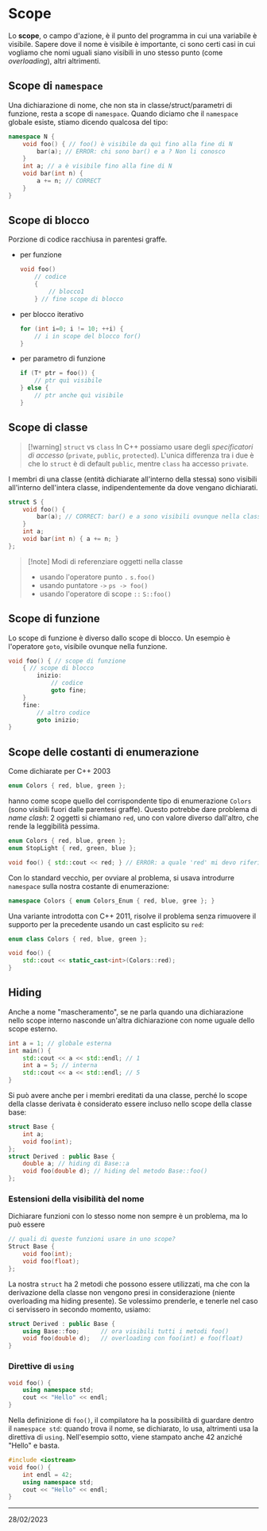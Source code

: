 ```toc
```
# Scope
Lo **scope**, o campo d'azione, è il punto del programma in cui una variabile è visibile.
Sapere dove il nome è visibile è importante, ci sono certi casi in cui vogliamo che nomi uguali siano visibili in uno stesso punto (come *overloading*), altri altrimenti.
## Scope di `namespace`
Una dichiarazione di nome, che non sta in classe/struct/parametri di funzione, resta a scope di `namespace`. Quando diciamo che il `namespace` globale esiste, stiamo dicendo qualcosa del tipo:
```cpp
namespace N {
	void foo() { // foo() è visibile da quì fino alla fine di N
		bar(a); // ERROR: chi sono bar() e a ? Non li conosco
	}
	int a; // a è visibile fino alla fine di N
	void bar(int n) {
		a += n; // CORRECT
	}
}
```
## Scope di blocco
Porzione di codice racchiusa in parentesi graffe.
- per funzione
	```cpp
	void foo() 
		// codice
		{
			// blocco1
		} // fine scope di blocco
	```
- per blocco iterativo
	```cpp
	for (int i=0; i != 10; ++i) {
		// i in scope del blocco for()
	}
	```
- per parametro di funzione
  ```cpp
  if (T* ptr = foo()) {
	  // ptr quì visibile
  } else {
	  // ptr anche quì visibile
  }
  ```
## Scope di classe
> [!warning] `struct` vs `class`
> In C++ possiamo usare degli *specificatori di accesso* (`private`, `public`, `protected`). L'unica differenza tra i due è che lo `struct` è di default `public`, mentre `class` ha accesso `private`.

I membri di una classe (entità dichiarate all'interno della stessa) sono visibili all'interno dell'intera classe, indipendentemente da dove vengano dichiarati.
```cpp
struct S {
	void foo() {
		bar(a); // CORRECT: bar() e a sono visibili ovunque nella classe
	}
	int a;
	void bar(int n) { a += n; }
};
```

> [!note] Modi di referenziare oggetti nella classe
> - usando l'operatore punto `.` `s.foo()`
> - usando puntatore `->` `ps -> foo()`
> - usando l'operatore di scope `::` `S::foo()`

## Scope di funzione
Lo scope di funzione è diverso dallo scope di blocco. Un esempio è l'operatore `goto`, visibile ovunque nella funzione.
```cpp
void foo() { // scope di funzione
	{ // scope di blocco
		inizio:
			// codice
			goto fine;
	}
	fine:
		// altro codice
		goto inizio;
}
```

## Scope delle costanti di enumerazione
Come dichiarate per C++ 2003
```cpp
enum Colors { red, blue, green };
```
hanno come scope quello del corrispondente tipo di enumerazione `Colors` (sono visibili fuori dalle parentesi graffe). Questo potrebbe dare problema di *name clash*: 2 oggetti si chiamano `red`, uno con valore diverso dall'altro, che rende la leggibilità pessima.
```cpp
enum Colors { red, blue, green };
enum StopLight { red, green, blue };

void foo() { std::cout << red; } // ERROR: a quale 'red' mi devo riferire?
```
Con lo standard vecchio, per ovviare al problema, si usava introdurre `namespace` sulla nostra costante di enumerazione:
```cpp
namespace Colors { enum Colors_Enum { red, blue, gree }; }
```
Una variante introdotta con C++ 2011, risolve il problema senza rimuovere il supporto per la precedente usando un cast esplicito su `red`:
```cpp
enum class Colors { red, blue, green };

void foo() {
	std::cout << static_cast<int>(Colors::red);
}
```
## Hiding
Anche a nome "mascheramento", se ne parla quando una dichiarazione nello scope interno nasconde un'altra dichiarazione con nome uguale dello scope esterno.
```cpp
int a = 1; // globale esterna
int main() {
	std::cout << a << std::endl; // 1
	int a = 5; // interna
	std::cout << a << std::endl; // 5
}
```
Si può avere anche per i membri ereditati da una classe, perché lo scope della classe derivata è considerato essere incluso nello scope della classe base:
```cpp
struct Base {
	int a;
	void foo(int);
};
struct Derived : public Base {
	double a; // hiding di Base::a
	void foo(double d); // hiding del metodo Base::foo()
};
```

### Estensioni della visibilità del nome
Dichiarare funzioni con lo stesso nome non sempre è un problema, ma lo può essere
```cpp
// quali di queste funzioni usare in uno scope?
Struct Base {
	void foo(int);
	void foo(float);
};
```
La nostra `struct` ha 2 metodi che possono essere utilizzati, ma che con la derivazione della classe non vengono presi in considerazione (niente overloading ma hiding presente). Se volessimo prenderle, e tenerle nel caso ci servissero in secondo momento, usiamo:
```cpp
struct Derived : public Base {
	using Base::foo;      // ora visibili tutti i metodi foo()
	void foo(double d);   // overloading con foo(int) e foo(float)
}
```
### Direttive di `using`
```cpp
void foo() {
	using namespace std;
	cout << "Hello" << endl;
}
```
Nella definizione di `foo()`, il compilatore ha la possibilità di guardare dentro il `namespace std`: quando trova il nome, se dichiarato, lo usa, altrimenti usa la direttiva di `using`. Nell'esempio sotto, viene stampato anche 42 anziché "Hello" e basta.
```cpp
#include <iostream>
void foo() {
	int endl = 42;
	using namespace std;
	cout << "Hello" << endl;
}
```
---
28/02/2023